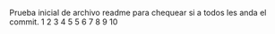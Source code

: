 Prueba inicial de archivo readme para chequear si a todos les anda el commit.
1
2
3
4
5
5
6
7
8
9
10
